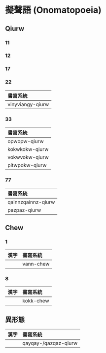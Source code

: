 # 擬聲語 (Onomatopoeia)

## Qiurw

### 11

### 12

### 17

### 22

| 書寫系統 |
| :--- |
| vinyviangy-qiurw |

### 33

| 書寫系統 |
| :--- |
| opwopw-qiurw |
| kokwkokw-qiurw |
| vokwvokw-qiurw |
| pitwpokw-qiurw |

### 77

| 書寫系統 |
| :--- |
| qainnzqainnz-qiurw |
| pazpaz-qiurw |

## Chew

### 1

| 漢字 | 書寫系統 |
| :--- | :--- |
|| vann-chew |

### 8

| 漢字 | 書寫系統 |
| :--- | :--- |
|| kokk-chew |

## 異形態

| 漢字 | 書寫系統 |
| :--- | :--- |
|| qayqay-/qazqaz-qiurw |
